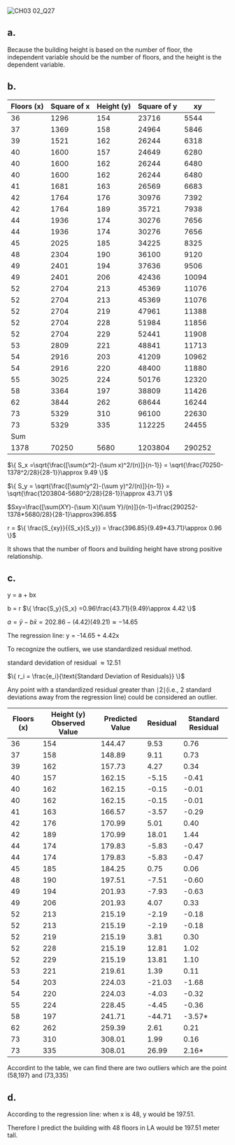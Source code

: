 ![CH03 02_Q27](https://github.com/user-attachments/assets/e0a70ffc-715a-487b-9793-62a35c3236e8)

## a.

Because the building height is based on the number of floor, the independent variable should be the number of floors, and the height is the dependent variable.

## b.
| Floors (x) | Square of x | Height (y) | Square of y | xy    |
|------------|-------------|------------|-------------|-------|
| 36         | 1296        | 154        | 23716       | 5544  |
| 37         | 1369        | 158        | 24964       | 5846  |
| 39         | 1521        | 162        | 26244       | 6318  |
| 40         | 1600        | 157        | 24649       | 6280  |
| 40         | 1600        | 162        | 26244       | 6480  |
| 40         | 1600        | 162        | 26244       | 6480  |
| 41         | 1681        | 163        | 26569       | 6683  |
| 42         | 1764        | 176        | 30976       | 7392  |
| 42         | 1764        | 189        | 35721       | 7938  |
| 44         | 1936        | 174        | 30276       | 7656  |
| 44         | 1936        | 174        | 30276       | 7656  |
| 45         | 2025        | 185        | 34225       | 8325  |
| 48         | 2304        | 190        | 36100       | 9120  |
| 49         | 2401        | 194        | 37636       | 9506  |
| 49         | 2401        | 206        | 42436       | 10094 |
| 52         | 2704        | 213        | 45369       | 11076 |
| 52         | 2704        | 213        | 45369       | 11076 |
| 52         | 2704        | 219        | 47961       | 11388 |
| 52         | 2704        | 228        | 51984       | 11856 |
| 52         | 2704        | 229        | 52441       | 11908 |
| 53         | 2809        | 221        | 48841       | 11713 |
| 54         | 2916        | 203        | 41209       | 10962 |
| 54         | 2916        | 220        | 48400       | 11880 |
| 55         | 3025        | 224        | 50176       | 12320 |
| 58         | 3364        | 197        | 38809       | 11426 |
| 62         | 3844        | 262        | 68644       | 16244 |
| 73         | 5329        | 310        | 96100       | 22630 |
| 73         | 5329        | 335        | 112225      | 24455 |
|Sum|
| 1378       | 70250       | 5680       | 1203804     | 290252 |

$\{
S_x =\sqrt{\frac{[\sum(x^2)-(\sum x)^2/(n)]}{n-1}} = \sqrt{\frac{70250-1378^2/28}{28-1}}\approx 9.49
 \}$

$\{
S_y = \sqrt{\frac{[\sum(y^2)-(\sum y)^2/(n)]}{n-1}} = \sqrt{\frac{1203804-5680^2/28}{28-1}}\approx 43.71
 \}$  

$Sxy=\frac{[\sum(XY)-(\sum X)(\sum Y)/(n)]}{n-1}=\frac{290252-1378*5680/28}{28-1}\approx396.85$

 r = $\{
\frac{S_{xy}}{{S_x}{S_y}} = \frac{396.85}{9.49*43.71}\approx 0.96
 \}$

It shows that the number of floors and building height have strong positive relationship. 

## c.

y = a + bx

 b = r $\{
\frac{S_y}{S_x} =0.96\frac{43.71}{9.49}\approx 4.42
 \}$

$a = \bar{y} - b\bar{x} = 202.86 - (4.42)(49.21) \approx -14.65$

The regression line: y = -14.65 + 4.42x

To recognize the outliers, we use standardized residual method.

standard devidation of residual $\approx 12.51$

$\{
r_i = \frac{e_i}{\text{Standard Deviation of Residuals}}
\}$

Any point with a standardized residual greater than ∣2∣(i.e., 2 standard deviations away from the regression line) could be considered an outlier.

| Floors (x) | Height (y) Observed Value | Predicted Value | Residual | Standard Residual |
|------------|---------------------------|-----------------|----------|-------------------|
| 36         | 154                       | 144.47          | 9.53     | 0.76              |
| 37         | 158                       | 148.89          | 9.11     | 0.73              |
| 39         | 162                       | 157.73          | 4.27     | 0.34              |
| 40         | 157                       | 162.15          | -5.15    | -0.41             |
| 40         | 162                       | 162.15          | -0.15    | -0.01             |
| 40         | 162                       | 162.15          | -0.15    | -0.01             |
| 41         | 163                       | 166.57          | -3.57    | -0.29             |
| 42         | 176                       | 170.99          | 5.01     | 0.40              |
| 42         | 189                       | 170.99          | 18.01    | 1.44              |
| 44         | 174                       | 179.83          | -5.83    | -0.47             |
| 44         | 174                       | 179.83          | -5.83    | -0.47             |
| 45         | 185                       | 184.25          | 0.75     | 0.06              |
| 48         | 190                       | 197.51          | -7.51    | -0.60             |
| 49         | 194                       | 201.93          | -7.93    | -0.63             |
| 49         | 206                       | 201.93          | 4.07     | 0.33              |
| 52         | 213                       | 215.19          | -2.19    | -0.18             |
| 52         | 213                       | 215.19          | -2.19    | -0.18             |
| 52         | 219                       | 215.19          | 3.81     | 0.30              |
| 52         | 228                       | 215.19          | 12.81    | 1.02              |
| 52         | 229                       | 215.19          | 13.81    | 1.10              |
| 53         | 221                       | 219.61          | 1.39     | 0.11              |
| 54         | 203                       | 224.03          | -21.03   | -1.68             |
| 54         | 220                       | 224.03          | -4.03    | -0.32             |
| 55         | 224                       | 228.45          | -4.45    | -0.36             |
| 58         | 197                       | 241.71          | -44.71   | -3.57*             |
| 62         | 262                       | 259.39          | 2.61     | 0.21              |
| 73         | 310                       | 308.01          | 1.99     | 0.16              |
| 73         | 335                       | 308.01          | 26.99    | 2.16*              |

Accordint to the table, we can find there are two outliers which are the point (58,197) and (73,335)

## d. 

According to the regression line: when x is 48, y would be 197.51.

Therefore I predict the building with 48 floors in LA would be 197.51 meter tall.
